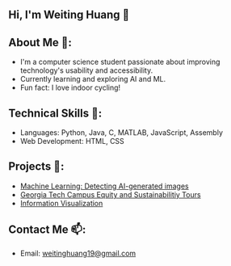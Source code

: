 ## Hi, I'm Weiting Huang 👋

<!--
**weitinghuang19/weitinghuang19** is a ✨ _special_ ✨ repository because its `README.md` (this file) appears on your GitHub profile.

Here are some ideas to get you started:

- 🔭 I’m currently working on ...
- 🌱 I’m currently learning ...
- 👯 I’m looking to collaborate on ...
- 🤔 I’m looking for help with ...
- 💬 Ask me about ...
- 📫 How to reach me: ...
- 😄 Pronouns: ...
- ⚡ Fun fact: ...
-->

## About Me 🌱:
- I'm a computer science student passionate about improving technology's usability and accessibility.
- Currently learning and exploring AI and ML.
- Fun fact: I love indoor cycling!

## Technical Skills 💬:
- Languages: Python, Java, C, MATLAB, JavaScript, Assembly
- Web Development: HTML, CSS

## Projects 🔭:
- [Machine Learning: Detecting AI-generated images](https://github.gatech.edu/rwarner31/ML-Project)
- [Georgia Tech Campus Equity and Sustainabilitiy Tours](https://tle9.github.io/GT-Equity-and-Sustainability-Tours/)
- [Information Visualization](https://github.gatech.edu/whuang364/information-visualization)

## Contact Me 📫:
- Email: weitinghuang19@gmail.com
